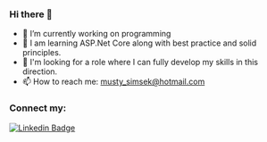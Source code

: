 ### Hi there 👋

- 🔭 I’m currently working on programming
- 🌱 I am learning ASP.Net Core along with best practice and solid principles.
- 🤔 I'm looking for a role where I can fully develop my skills in this direction.
- 📫 How to reach me: musty_simsek@hotmail.com

### Connect my:

[![Linkedin Badge](https://img.shields.io/badge/-Linkedin-0A66C2?style=flat-quare&labelColor=0A66C2&logo=LinkedIn&logoColor=white&link=link)](https://www.linkedin.com/in/mustafasmsek/)
